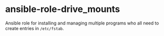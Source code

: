 # ansible-role-drive_mounts
Ansible role for installing and managing multiple programs who all need to create entries in `/etc/fstab`.
